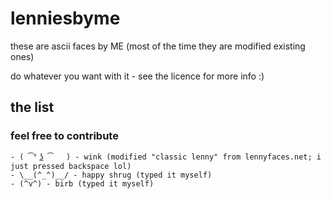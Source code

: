 # lenniesbyme
these are ascii faces by ME (most of the time they are modified existing ones)

do whatever you want with it - see the licence for more info :)
## the list
### feel free to contribute
```
- ( ͡° ͜ʖ ͡   ) - wink (modified "classic lenny" from lennyfaces.net; i just pressed backspace lol)
- \__(^_^)__/ - happy shrug (typed it myself)
- (^v^) - birb (typed it myself)
```
